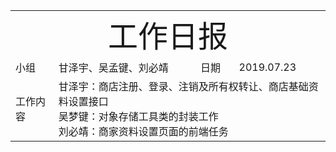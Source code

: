 <center>
	<table>
		<tr>
			<td colspan="4">
			<center>
			<font size=12px>工作日报</font>
			</center>
		</td>
		</tr>
	    <tr>
		    <td >小组</td>  
		    <td >甘泽宇、吴孟键、刘必靖</td>  
		    <td >日期</td>  
		    <td >2019.07.23</td>  
	    </tr>
	    <tr>
		    <td >工作内容</td>  
	        <td colspan="3">
甘泽宇：商店注册、登录、注销及所有权转让、商店基础资料设置接口<br/>
吴梦键：对象存储工具类的封装工作<br/>
刘必靖：商家资料设置页面的前端任务<br/>
</td>
   </tr>
</table>
</center>

<!--stackedit_data:
eyJoaXN0b3J5IjpbLTEyNDI1MzUyODhdfQ==
-->